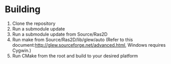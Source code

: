 # Building

1. Clone the repository
2. Run a submodule update
3. Run a submodule update from Source/Ras2D
4. Run make from Source/Ras2D/lib/glew/auto (Refer to this document:http://glew.sourceforge.net/advanced.html, Windows requires Cygwin.)
5. Run CMake from the root and build to your desired platform
